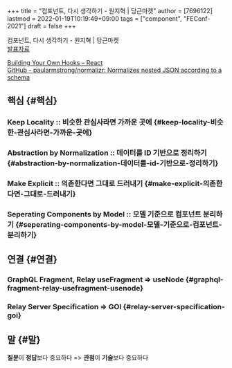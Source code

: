 +++
title = "컴포넌트, 다시 생각하기 - 원지혁 | 당근마켓"
author = [7696122]
lastmod = 2022-01-19T10:19:49+09:00
tags = ["component", "FEConf-2021"]
draft = false
+++

컴포넌트, 다시 생각하기 - 원지혁 | 당근마켓  
[발표자료](https://www.youtube.com/redirect?event=video%5Fdescription&redir%5Ftoken=QUFFLUhqbU9sYWlvd0FBTmpKak84dUt2YUk3eVFDc1BnQXxBQ3Jtc0trMDZsSF81N25ac0NrbDB0ejBmN0NtaXh4TEV2UDJHQlNSNFREQ0FhYmhpTGY1SEY1OWp0ZG9aaHBqdmx5YXhFbTVldGJBenZmQlNCbklBaERSc0RxYV8xcXRmTHExV2JuM2twYlZZQk1CVzZiWEREYw&q=https%3A%2F%2Fdrive.google.com%2Ffile%2Fd%2F1utf1DLnWiNlRkyrkf9sRj6x9WqlH3nPT%2Fview%3Fusp%3Dsharing)  

[Building Your Own Hooks – React](https://reactjs.org/docs/hooks-custom.html)  
[GitHub - paularmstrong/normalizr: Normalizes nested JSON according to a schema](https://github.com/paularmstrong/normalizr)  


## 핵심 {#핵심}


### Keep Locality :: 비슷한 관심사라면 가까운 곳에 {#keep-locality-비슷한-관심사라면-가까운-곳에}


### Abstraction by Normalization :: 데이터를 ID 기반으로 정리하기 {#abstraction-by-normalization-데이터를-id-기반으로-정리하기}


### Make Explicit :: 의존한다면 그대로 드러내기 {#make-explicit-의존한다면-그대로-드러내기}


### Seperating Components by Model :: 모델 기준으로 컴포넌트 분리하기 {#seperating-components-by-model-모델-기준으로-컴포넌트-분리하기}


## 연결 {#연결}


### GraphQL Fragment, Relay useFragment => useNode {#graphql-fragment-relay-usefragment-usenode}


### Relay Server Specification => GOI {#relay-server-specification-goi}


## 말 {#말}

**질문**​이 **정답**​보다 중요하다 => **관점**​이 **기술**​보다 중요하다
